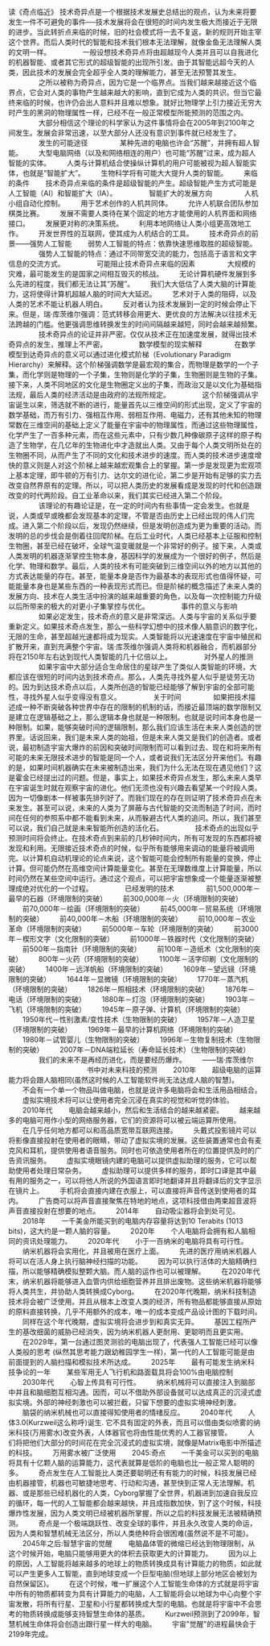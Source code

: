 读《奇点临近》
技术奇异点是一个根据技术发展史总结出的观点，认为未来将要发生一件不可避免的事件──技术发展将会在很短的时间内发生极大而接近于无限的进步。当此转折点来临的时候，旧的社会模式将一去不复返，新的规则开始主宰这个世界。而后人类时代的智能和技术我们根本无法理解，就像金鱼无法理解人类的文明一样。
　　
　　一般设想技术奇异点将由超越现今人类并且可以自我进化的机器智能、或者其它形式的超级智能的出现所引发。由于其智能远超今天的人类，因此技术的发展会完全超乎全人类的理解能力，甚至无法预警其发生。
　　
　　之所以被称为奇异点，因为它是一个临界点。当我们越来越接近这个临界点，它会对人类的事物产生越来越大的影响，直到它成为人类的共识。但当它最终来临的时候，也许仍会出人意料并且难以想象。就好比物理学上引力接近无穷大时产生的黑洞的物理属性一样，已经不在一般正常模型所能预测的范围之内。
　　
　　大部分相信这个理论的科学家认为这件事情将会在2005年到2100年之间发生。发展会非常迅速，以至大部分人还没有意识到事件就已经发生了。
　　
　　发生的可能途径
　　
　　某种先进的电脑也许会“苏醒”，并拥有超人智能。
　　大型电脑网络（以及和网络相连的用户）也可能“苏醒”过来，成为超人智能的实体。
　　人类与计算机结合使操纵计算机的用户可能被视为超人智能实体，也就是“智能扩大”。
　　生物科学将有可能大大提升人类的智能。
　　来临的条件
　　技术奇异点来临的条件是超级智能的产生。超级智能产生方式可能是人工智能（AI）和智能扩大（IA）。
　　
　　智能扩大的发展方向
　　
　　人机小组自动化控制。
　　用于艺术创作的人机共同体。
　　允许人机联合团队参加棋类比赛。
　　发展不需要人类待在某个固定的地方才能使用的人机界面和网络接口。
　　发展更对称的决策系统。 
　　利用本地网络让人类小组更高效地工作。
　　开发世界性的互联网，使其成为人机结合的工具。
　　技术奇异点的前景——强势人工智能
　　弱势人工智能的特点：依靠快速思维取胜的超级智能。
　　
　　强势人工智能的特点：通过不同带宽交流的能力，包括高于语言和文字信息的交流方式。
　　
　　可能阻止技术奇异点来临的因素
　　
　　大规模的灾难，最可能发生的是国家之间相互毁灭的核战。
　　无论计算机硬件发展到多么先进的程度，我们都无法让其“苏醒”。
　　我们大大低估了人类大脑的计算能力，这将使得计算机超越人脑的时间大大延迟。
　　艺术对于人类的阻碍，以及人类的艺术不能让机器人明白。
　　反对者认为技术发展到一定的时候会停止下来。但是，瑞·库茨维尔强调：范式转移会用更大、更优良的方法解决以往技术无法跨越的门槛。他更强调思维转换发生的时间间隔越来越短，同时会越来越频繁。
　　
　　技术奇异点的论证并非严密。仅仅从技术正在加速度发展，就得出技术奇异点的发生，推理上不严密。
　　
　　数学模型的现实解释
　　
　　在数学模型到达奇异点的意义可以通过进化模式阶梯（Evolutionary Paradigm Hierarchy）来解释。这个阶梯强调数学是最宏观的集合，而物理是数学的一个子集，而化学则是物理的一个子集，生物则是化学的子集，生物圈则是生物的子集。接下来，人类不同地区的文化是生物圈定义出的子集，而政治又是以文化为基础指法规，最后人类的经济活动是由政府的法规所规定。
　　
　　这个阶梯强调从宇宙诞生以来，筛选就不断的进行，能量首先以三维空间的形式出现，定义了宇宙的数学基础，而万有引力、强相互作用、弱相互作用、电磁力，还有其他未知的物理常数在三维空间的基础上定义了能量在宇宙中的物理属性，而通过这些物理属性，化学产生了一百多种元素，而在这些元素中，只有少数几种像碳原子这样的原子构造了生物学，在几亿年的生物进化中才造就出人类。又由于每个人类文明所处在的生物圈不同，从而产生了不同的文化和技术进步的速度。而人类的技术进步速度增快的意义则是人对这个阶梯上越来越宏观集合上的掌握。第一步是发现更为宏观项上基本定理，即牛顿的万有引力、达尔文的进化论，第二步是开始有足够的实力去改变自然界原有的定理。所以，可以把人类历史的发展看成是发现的时代和创造跟改变的时代两阶段。自工业革命以来，我们其实已经进入第二个阶段。
　　
　　该理论的有趣论证是，在一定的时间内有些事情一定会发生。也就是说，人类或早或晚都会发现基本的定理，不管是否由历史上已经出现的伟人们完成。进入第二个阶段以后，发现仍然继续，但是发明创造成为更为重要的活动。而发明的总的步伐会是倒着往回爬阶梯。在后工业时代，人类已经基本上征服和控制生物圈，甚至已经在破坏，全球气温变暖就是一个非常好的例子。接下来，人类或人类发明的机器逐渐掌控生物本身，基因科学的发展成为一个很好的例子，然后是化学、物理和数学。最后，人类的技术有可能突破到三维空间以外的地方以其他的方式表达能量的存在。甚至，能量本身是否作为最基本的表现形式也值得怀疑，可能能量本身也是某些东西的一种表现形式而已。但是阶梯的概念描述了未来人类的发展方向、技术在人类生活中扮演的越来越重要的角色，以及每一次控制能力升级以后所带来的极大的对更小子集掌控与优化。
　　
　　事件的意义与影响
　　
　　如果必定发生，技术奇点的意义是非常深远。人类与宇宙的关系似乎要重新定义。如果技术奇点发生，那么一些科学幻想中的技术像人脑意识的数字化，无限的生命，甚至超越光速都将成为现实。人类智能将以光速速度在宇宙中殖民和扩散开来，直到充满整个宇宙。瑞·库茨维尔强调人类将和机器融合，而机器部分将在2150年左右达到现代人类智能的几十亿倍以上。
　　
　　对外星人的推测
　　
　　如果宇宙中大部分适合生命居住的星球产生了类似人类智能的环境，大都应该在很短的时间内达到技术奇点。那么，人类先寻找外星人似乎是徒劳无功的。因为到达技术奇点以后，人类所创造的智能已经能够了解到宇宙的全部可能性，寻找外星人似乎变得没有意义。
　　
　　关于时间
　　
　　如果把技术描述成一种不断突破各种世界中存在的限制的机制的话，而接近最顶端的数学限制又是建立在逻辑基础之上，那么逻辑本身也就是一种限制。也就是说时间本身也是一种限制。如果，能够突破时间的逻辑限制，那么我们应该生活在未来人类创造的世界里。话说回来，我们是未来人类的始祖，但是未来人类又是我们的创造者。或者说，最初制造宇宙大爆炸的前因和突破时间限制而可以看到过去、现在和将来所有可能的未来无限技术进步的智能是同一个人，或者说我们无法区分开来他们。有趣的是，如果时间机器确实在未来被制造出来，我们为什么无法在现在遇见他们？这是霍金已经提出过的问题。但是，事实上，如果技术奇异点发生，那么未来人类早在宇宙诞生时就在观察宇宙的进化。他们无须也没有兴趣去看望某一个时段人类。因为一切像剧本一样被事先排列好了。而我们现在的存在则证明了技术奇异点在未来发生。甚至可以说，未来的人类为了屏蔽与古代智能的交流而制造了时间，而时间在任何的参照系中都不能看到未来，从而躲避古代人类的追问。所以，我们甚至可以说，我们自己就是未来智能所创造的活化石。
　　
　　技术奇点的出现似乎预测时间将会终止。在技术奇点到来前的几秒钟时间内，所有可发现的东西都将被发现和利用。无限接近技术奇点的时候，似乎所有能够用来调动的能量将被调用完。以计算机自动机理论的论点来说，这个智能可能会控制所有能量的变换，停止计算。但可能仍然在高维空间计算能量变化。甚至在无理数维度上计算能量，所以时间仍然在某些空间中运行。通过这个观点，可以把宇宙想象成一个能量逐渐被整理成绝对优化的一个过程。
　　
　　已经发明的技术
　　
　　前1,500,000年－最早的石器（环境限制的突破）
　　前300,000年－火（环境限制的突破）
　　前70,000年－绘画（环境限制的突破）
　　前45,000年－贸易系统（环境限制的突破）
　　前40,000年－木船（环境限制的突破）
　　前10,000年－农业革命（环境限制的突破）
　　前5000年－车轮（环境限制的突破）
　　前3000年－楔形文字（文化限制的突破）
　　前1000年－铁器时代（文化限制的突破）
　　前500年－指南针（环境限制的突破）
　　前100年－造纸术（文化限制的突破）
　　800年－火药（环境限制的突破）
　　1100年－活字印刷（文化限制的突破）
　　1400年－远洋帆船（环境限制的突破）
　　1609年－望远镜（环境限制的突破）
　　1644年－显微镜（环境限制的突破）
　　1770年－蒸汽机（环境限制的突破）
　　1826年－照相技术（环境限制的突破）
　　1876年－电话（环境限制的突破）
　　1880年－灯泡（环境限制的突破）
　　1903年－飞机（环境限制的突破）
　　1945年－原子弹、计算机（环境限制的突破）
　　1950年代－性别激素/变性技术（生物限制的突破）
　　1957年－人造卫星（环境限制的突破）
　　1969年－最早的计算机网络（环境限制的突破）
　　1980年－试管婴儿（生物限制的突破）
　　1996年－生物复制技术（生物限制的突破）
　　2007年－DNA端粒延长（寿命延长技术）（生物限制的突破）
　　
　　我们的未来不是再经历进化，而是要经历爆炸。
　　——瑞·库茨维尔
　　
　　
　　
　　
　　书中对未来科技的预测
　　2010年
　　超级电脑的运算能力将会跟人脑相同(虽然这时候的人工智能软件尚无法达成人脑的智慧)。
　　不会有一个单一个物品叫做电脑，也就是说许多电脑将会和生活用品相结合。
　　虚拟实境技术将可以让使用者完全沉浸在真实的视觉和听觉的体验。
　　2010年代
　　电脑会越来越小，然后和生活结合的越来越紧密。
　　越来越多的电脑可用作小型的网络服务器，它们的资源将可以被云端运算所使用。
　　在几乎任何地方都可以和高品质宽带互联网连接。
　　头戴式投影镜片可以将影像直接投射在使用者的眼睛，带动了虚拟实境的发展。这些装置通常也会有麦克风和耳机，提供使用者语音服务。同时也可依造使用者所在的位置提供及时的广告资讯服务。
　　虚拟实境眼镜内建的电脑可以提供虚拟助理的服务，它可以帮助使用者处理日常杂务。
　　虚拟助理可以提供多样的服务，即时口译是其中最有用的服务之一，可以将他人所说的外国语言即时地翻译并且将翻译后的文字显示在镜片上。
　　手机将会直接内建在衣服上，可以直接将声音传送到使用者的耳内。
　　广告商可以将声音直接聚焦在特地的地点，这项科技借由两束超音波将声音直接投射在想要的地点。
　　2014年
　　自动吸尘器将会到处可见。
　　2018年
　　一千美金所能买到的电脑内存容量将达到10 Terabits (1013 bits)，这大约是一颗人脑的容量。
　　2020年
　　个人电脑将会拥有和人脑相同的资讯处理能力。
　　2020年代
　　小于一百纳米的电脑将具有可行性。
　　纳米机器将会实用化，并且被用在医疗上面。
　　先进的医疗用纳米机器人将可以在活人身上执行脑神经扫描的功能。
　　因为可以执行活体的大脑精确扫描，所以能够精确模拟整颗大脑。而人脑的运作也可以被理解。
　　在2020年代末，纳米机器将能够进入血管内供给细胞营养并且排出废物。这些纳米机器将能够将人类共生，并协助人类转换成Cyborg。
　　在2020年代晚期，纳米科技制造技术将会被广泛使用。并且从根本上改变人类的经济，所有物品都能够直接从原始的原料直接转换，几乎不用额外的成本，唯一的成本变成产品设计图的下载时间。
　　同样在这个年代晚期，虚拟实境将会进步到和真实无异。
　　基因工程所产生的基改细菌的威胁已经消失，因为纳米机器人更耐用、更聪明而且更实用。
　　在2029年，第一台通过图灵测验的电脑出现了，代表强人工智能已经可以像人类般的思考 (纵然其思考能力跟幼稚园学生一样)，第一代的人工智能可能是由前面提到的人脑扫描和模拟技术所达成。
　　2025年
　　最有可能发生纳米科技争论的一年
　　某些军用无人飞行机和路面载具将会100%由电脑控制
　　2030年代
　　心智上传具有可行性。
　　纳米机械将可以直接注入到脑部中并且和脑细胞互相沟通。因而，可以不借助外部设备就可以达成真正的沉浸式虚拟实境。外部的神经刺激也可以被拦截，只留下想要的虚拟实境神经刺激。
　　脑袋的纳米机械也可以直接得知使用者的情绪反应。
　　2040年代
　　人体3.0(Kurzweil这么称呼)诞生. 它不具有固定的外表，而且可以借由类似喷雾的纳米科技(万用雾水)改变外表，人体器官也将由性能优秀的人工器官接管。
　　人们将把他们大部分的时间花在完全沉浸式的虚拟实境，就像是Matrix电影中所描述的科技。
　　万用雾水被广泛使用
　　2045:奇点
　　一千美金可以买到的电脑将具有十亿颗人脑的运算能力，这代表就算是低阶的电脑也比一般正常人聪明的多。
　　奇点发生在人工智能比人类还要聪明还有有能力的时候，科技发展已经由机器接管，机器也可敏捷地思考、行动和沟通，甚至快到正常人无法理解。机器、或是那些已经机器化的人类，Cyborg掌握了全世界，机器进到加速自我反应的循环，每一代的人工智能都会越来越快，并且成指数加快，到了这个时候，科技爆炸性发展，因为人类文明已经被机器所掌握，所以之后的科技发展无法被精确预测。
　　奇点是一个极端跳跃性、改变全球的事件，并且永久改变人类的命运，因为人类和智慧机械无法区分，所以人类绝种将会很困难(虽然说不是不可能)。
　　2045年之后:智慧宇宙的觉醒
　　电脑晶体管的微缩已经达到物理限制，从这个时候开始，电脑只能够用更大的体积去获取更大的计算能力。
　　因为以上的原因，人工智能将越来越多的地球上的物质转换成具有计算能力的物质，如此就可以产生更多人工智能，直到地球变成一个巨型电脑(但地球上部分地区会被划为自然保留区)。
　　在这个时候，唯一扩展这个人工智能生命体的方式就是将宇宙中所有的物质都转变为具有计算能力的电脑，人工智能将会以地球为中心向整个宇宙发散，将所有行星、卫星和小行星都转换成大型的电脑。也就是将宇宙中不会思考的物质转换成能够支持智慧生命体的基质。
　　Kurzweil预测到了2099年，智慧机械生命体将会创造出跟行星一样大的电脑。
　　宇宙"觉醒"的进程最快会于2199年完成。
